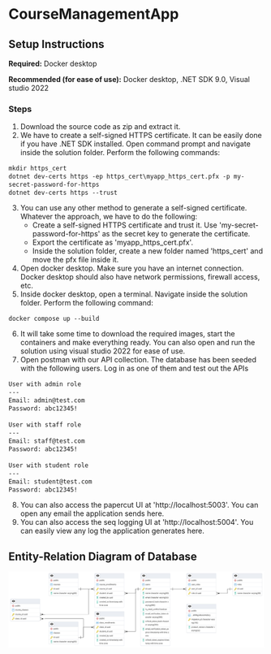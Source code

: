 # CourseManagementApp

## Setup Instructions

**Required:** Docker desktop

**Recommended (for ease of use):** Docker desktop, .NET SDK 9.0, Visual studio 2022

### Steps
1. Download the source code as zip and extract it.
2. We have to create a self-signed HTTPS certificate. It can be easily done if you have .NET SDK installed. Open command prompt and navigate inside the solution folder. Perform the following commands:
```
mkdir https_cert
dotnet dev-certs https -ep https_cert\myapp_https_cert.pfx -p my-secret-password-for-https
dotnet dev-certs https --trust
```
3. You can use any other method to generate a self-signed certificate. Whatever the approach, we have to do the following:
    - Create a self-signed HTTPS certificate and trust it. Use 'my-secret-password-for-https' as the secret key to generate the certificate.
    - Export the certificate as 'myapp_https_cert.pfx'.
    - Inside the solution folder, create a new folder named 'https_cert' and move the pfx file inside it.
4. Open docker desktop. Make sure you have an internet connection. Docker desktop should also have network permissions, firewall access, etc.
5. Inside docker desktop, open a terminal. Navigate inside the solution folder. Perform the following command:
```
docker compose up --build
```
6. It will take some time to download the required images, start the containers and make everything ready. You can also open and run the solution using visual studio 2022 for ease of use.
7. Open postman with our API collection. The database has been seeded with the following users. Log in as one of them and test out the APIs
```
User with admin role
---
Email: admin@test.com
Password: abc12345!

User with staff role
---
Email: staff@test.com
Password: abc12345!

User with student role
---
Email: student@test.com
Password: abc12345!
```
8. You can also access the papercut UI at 'http://localhost:5003'. You can open any email the application sends here.
9. You can also access the seq logging UI at 'http://localhost:5004'. You can easily view any log the application generates here.

## Entity-Relation Diagram of Database
![ERD_diagram](ERD_diagram.png)
